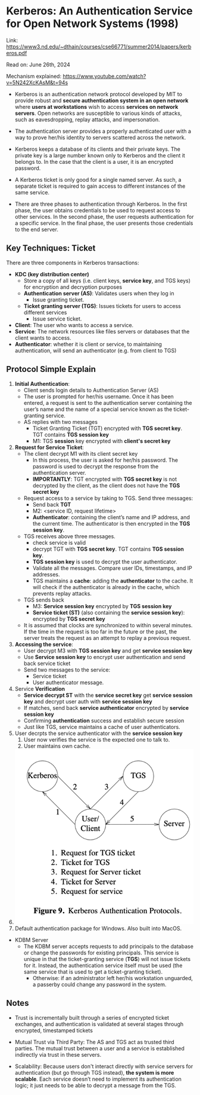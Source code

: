 # Kerberos: An Authentication Service for Open Network Systems (1998) 

Link: https://www3.nd.edu/~dthain/courses/cse66771/summer2014/papers/kerberos.pdf

Read on: June 26th, 2024

Mechanism explained: https://www.youtube.com/watch?v=5N242XcKAsM&t=94s

- Kerberos is an authentication network protocol developed by MIT to provide robust and **secure authentication system in an open network** where **users at workstations** wish to access **services on network servers**. Open networks are susceptible to various kinds of attacks, such as eavesdropping, replay attacks, and impersonation. 


- The authentication server provides a properly authenticated user with a way to prove her/his identity to servers scattered across the network.


- Kerberos keeps a database of its clients and their private keys. The private key is a large number known only to Kerberos and the client it belongs to. In the case that the client is a user, it is an encrypted password.

- A Kerberos ticket is only good for a single named server. As such, a separate ticket is required to gain access to different instances of the same service.

* There are three phases to authentication through Kerberos. In the first phase, the user obtains credentials to be used to request access to other services. In the second phase, the user requests authentication for a specific service. In the final phase, the user presents those credentials to the end server.

## Key Techniques: Ticket  
There are three components in Kerberos transactions: 
* **KDC (key distribution center)**
  *  Store a copy of all keys (i.e. client keys, **service key**, and TGS keys) for encryption and decryption purposes
  *  **Authentication server (AS)**: Validates users when they log in
     *  Issue granting ticket.  
  *  **Ticket granting server (TGS)**: Issues tickets for users to access different services
     *  Issue service ticket. 
* **Client**: The user who wants to access a service.
* **Service**: The network resources like files servers or databases that the client wants to access.
* **Authenticator**: whether it is client or service, to maintaining authentication, will send an authenticator (e.g. from client to TGS) 

## Protocol Simple Explain 
1. **Initial Authentication**:
    * Client sends login details to Authentication Server (AS)
    * The user is prompted for her/his username. Once it has been entered, a request is sent to the authentication server containing the user’s name and the name of a special service known as the ticket-granting service.
    * AS replies with two messages
       * Ticket Granting Ticket (TGT) encrypted with **TGS secret key**. TGT contains **TGS session key**
       * M1: TGS **session** key encrypted with **client's secret key**
2. **Request for Service Ticket**:
    * The client decrypt M1 with its client secret key
      * In this process, the user is asked for her/his password. The password is used to decrypt the response from the authentication server. 
      * **IMPORTANTLY**: TGT encrypted with **TGS secret key** is not decrypted by the client, as the client does not have the **TGS secret key**
    * Request access to a service by taking to TGS. Send three messages: 
        * Send back **TGT**
        * M2: <service ID, request lifetime>
        * **Authenticator**: containing the client’s name and IP address, and the current time. The authenticator is then encrypted in the **TGS session key**.
    * TGS receives above three messages.
        * check service is valid
        * decrypt TGT with **TGS secret key**. TGT contains **TGS session key**. 
        * **TGS session key** is used to decrypt the user authenticator.
        * Validate all the messages. Compare user IDs, timestamps, and IP addresses. 
        * TGS maintains a **cache**: adding the **authenticator** to the cache. It will check if the authenticator is already in the cache, which prevents replay attacks. 
    * TGS sends back
        * M3: **Service session key** encrypted by **TGS session key**
        * **Service ticket (ST)** (also containing the **service session key**): encrypted by **TGS secret key**
    * It is assumed that clocks are synchronized to within several minutes. If the time in the request is too far in the future or the past, the server treats the request as an attempt to replay a previous request.
3. **Accessing the service**:
    * User decrypt M3 with **TGS session key** and get **service session key**
    * Use **Service session key** to encrypt user authentication and send back service ticket
    * Send two messages to the service:
      * Service ticket
      * User authenticator message. 
4. Service **Verification**
    * **Service decrypt ST** with the **service secret key** get **service session key** and decrypt user auth with **service session key**
    * If matches, send back **service authenticator** encrypted by **service session key**
    * Confirming **authentication** success and establish secure session
    * Just like TGS, service maintains a cache of user authenticators. 
5. User decrpts the service authenticator with the **service session key**
   1. User now verifies the service is the expected one to talk to. 
   2. User maintains own cache. 
6. ![keberos](images/56-kerberos/keberos-auth-protocol.png)
7. Default authentication package for Windows. Also built into MacOS. 

* KDBM Server
  *  The KDBM server accepts requests to add principals to the database or change the passwords for existing principals. This service is unique in that the ticket-granting service (**TGS**) will not issue tickets for it. Instead, the authentication service itself must be used (the same service that is used to get a ticket-granting ticket).
     *  Otherwise: if an administrator left her/his workstation unguarded, a passerby could change any password in the system.

## Notes 
* Trust is incrementally built through a series of encrypted ticket exchanges, and authentication is validated at several stages through encrypted, timestamped tickets

* Mutual Trust via Third Party: The AS and TGS act as trusted third parties. The mutual trust between a user and a service is established indirectly via trust in these servers.

* Scalability: Because users don't interact directly with service servers for authentication (but go through TGS instead), **the system is more scalable**. Each service doesn’t need to implement its authentication logic; it just needs to be able to decrypt a message from the TGS.
